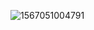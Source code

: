 ![1567051004791](https://github.com/xieoxiaohua170520/studyNotes/blob/master/images/1567051004791.png)

